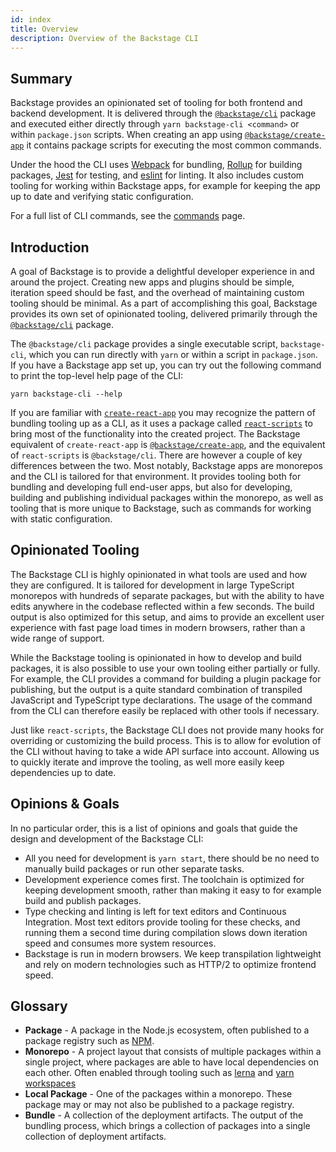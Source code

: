 ```yaml
---
id: index
title: Overview
description: Overview of the Backstage CLI
---
```


## Summary

Backstage provides an opinionated set of tooling for both frontend and backend
development. It is delivered through the
[`@backstage/cli`](https://www.npmjs.com/package/@backstage/cli) package and
executed either directly through `yarn backstage-cli <command>` or within
`package.json` scripts. When creating an app using
[`@backstage/create-app`](https://www.npmjs.com/package/@backstage/create-app)
it contains package scripts for executing the most common commands.

Under the hood the CLI uses [Webpack](https://webpack.js.org/) for bundling,
[Rollup](https://rollupjs.org/) for building packages,
[Jest](https://jestjs.io/) for testing, and [eslint](https://eslint.org/) for
linting. It also includes custom tooling for working within Backstage apps, for
example for keeping the app up to date and verifying static configuration.

For a full list of CLI commands, see the [commands](./commands.md) page.

## Introduction

A goal of Backstage is to provide a delightful developer experience in and
around the project. Creating new apps and plugins should be simple, iteration
speed should be fast, and the overhead of maintaining custom tooling should be
minimal. As a part of accomplishing this goal, Backstage provides its own set of
opinionated tooling, delivered primarily through the
[`@backstage/cli`](https://www.npmjs.com/package/@backstage/cli) package.

The `@backstage/cli` package provides a single executable script,
`backstage-cli`, which you can run directly with `yarn` or within a script in
`package.json`. If you have a Backstage app set up, you can try out the
following command to print the top-level help page of the CLI:

```text
yarn backstage-cli --help
```

If you are familiar with [`create-react-app`](https://create-react-app.dev/) you
may recognize the pattern of bundling tooling up as a CLI, as it uses a package
called [`react-scripts`](https://www.npmjs.com/package/react-scripts) to bring
most of the functionality into the created project. The Backstage equivalent of
`create-react-app` is
[`@backstage/create-app`](https://www.npmjs.com/package/@backstage/create-app),
and the equivalent of `react-scripts` is `@backstage/cli`. There are however a
couple of key differences between the two. Most notably, Backstage apps are
monorepos and the CLI is tailored for that environment. It provides tooling both
for bundling and developing full end-user apps, but also for developing,
building and publishing individual packages within the monorepo, as well as
tooling that is more unique to Backstage, such as commands for working with
static configuration.

## Opinionated Tooling

The Backstage CLI is highly opinionated in what tools are used and how they are
configured. It is tailored for development in large TypeScript monorepos with
hundreds of separate packages, but with the ability to have edits anywhere in
the codebase reflected within a few seconds. The build output is also optimized
for this setup, and aims to provide an excellent user experience with fast page
load times in modern browsers, rather than a wide range of support.

While the Backstage tooling is opinionated in how to develop and build packages,
it is also possible to use your own tooling either partially or fully. For
example, the CLI provides a command for building a plugin package for
publishing, but the output is a quite standard combination of transpiled
JavaScript and TypeScript type declarations. The usage of the command from the
CLI can therefore easily be replaced with other tools if necessary.

Just like `react-scripts`, the Backstage CLI does not provide many hooks for
overriding or customizing the build process. This is to allow for evolution of
the CLI without having to take a wide API surface into account. Allowing us to
quickly iterate and improve the tooling, as well more easily keep dependencies
up to date.

## Opinions & Goals

In no particular order, this is a list of opinions and goals that guide the
design and development of the Backstage CLI:

- All you need for development is `yarn start`, there should be no need to
  manually build packages or run other separate tasks.
- Development experience comes first. The toolchain is optimized for keeping
  development smooth, rather than making it easy to for example build and
  publish packages.
- Type checking and linting is left for text editors and Continuous Integration.
  Most text editors provide tooling for these checks, and running them a second
  time during compilation slows down iteration speed and consumes more system
  resources.
- Backstage is run in modern browsers. We keep transpilation lightweight and
  rely on modern technologies such as HTTP/2 to optimize frontend speed.

## Glossary

- **Package** - A package in the Node.js ecosystem, often published to a package
  registry such as [NPM](https://www.npmjs.com/).
- **Monorepo** - A project layout that consists of multiple packages within a
  single project, where packages are able to have local dependencies on each
  other. Often enabled through tooling such as [lerna](https://lerna.js.org/)
  and [yarn workspaces](https://classic.yarnpkg.com/en/docs/workspaces/)
- **Local Package** - One of the packages within a monorepo. These package may
  or may not also be published to a package registry.
- **Bundle** - A collection of the deployment artifacts. The output of the
  bundling process, which brings a collection of packages into a single
  collection of deployment artifacts.
